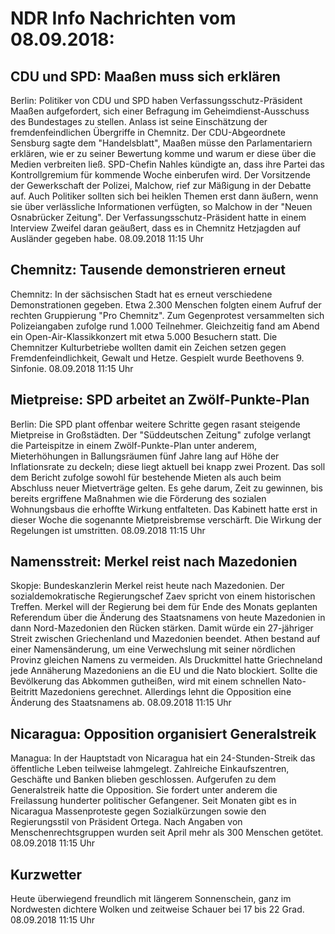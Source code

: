 # NDR Info Nachrichten vom 08.09.2018:


## CDU und SPD: Maaßen muss sich erklären
Berlin:	Politiker von CDU und SPD haben Verfassungsschutz-Präsident Maaßen aufgefordert, sich einer Befragung im Geheimdienst-Ausschuss des Bundestages zu stellen. Anlass ist seine Einschätzung der fremdenfeindlichen Übergriffe in Chemnitz. Der CDU-Abgeordnete Sensburg sagte dem "Handelsblatt", Maaßen müsse den Parlamentariern erklären, wie er zu seiner Bewertung komme und warum er diese über die Medien verbreiten ließ. SPD-Chefin Nahles kündigte an, dass ihre Partei das Kontrollgremium für kommende Woche einberufen wird. Der Vorsitzende der Gewerkschaft der Polizei, Malchow, rief zur Mäßigung in der Debatte auf. Auch Politiker sollten sich bei heiklen Themen erst dann äußern, wenn sie über verlässliche Informationen verfügten, so Malchow in der "Neuen Osnabrücker Zeitung". Der Verfassungsschutz-Präsident hatte in einem Interview Zweifel daran geäußert, dass es in Chemnitz Hetzjagden auf Ausländer gegeben habe. 08.09.2018 11:15 Uhr 

## Chemnitz: Tausende demonstrieren erneut
Chemnitz: In der sächsischen Stadt hat es erneut verschiedene Demonstrationen gegeben. Etwa 2.300 Menschen folgten einem Aufruf der rechten Gruppierung "Pro Chemnitz". Zum Gegenprotest versammelten sich Polizeiangaben zufolge rund 1.000 Teilnehmer. Gleichzeitig fand am Abend ein Open-Air-Klassikkonzert mit etwa 5.000 Besuchern statt. Die Chemnitzer Kulturbetriebe wollten damit ein Zeichen setzen gegen Fremdenfeindlichkeit, Gewalt und Hetze. Gespielt wurde Beethovens 9. Sinfonie. 08.09.2018 11:15 Uhr 

## Mietpreise: SPD arbeitet an Zwölf-Punkte-Plan
Berlin: Die SPD plant offenbar weitere Schritte gegen rasant steigende Mietpreise in Großstädten. Der "Süddeutschen Zeitung" zufolge verlangt die Parteispitze in einem Zwölf-Punkte-Plan unter anderem, Mieterhöhungen in Ballungsräumen fünf Jahre lang auf Höhe der Inflationsrate zu deckeln; diese liegt aktuell bei knapp zwei Prozent. Das soll dem Bericht zufolge sowohl für bestehende Mieten als auch beim Abschluss neuer Mietverträge gelten. Es gehe darum, Zeit zu gewinnen, bis bereits ergriffene Maßnahmen wie die Förderung des sozialen Wohnungsbaus die erhoffte Wirkung entfalteten. Das Kabinett hatte erst in dieser Woche die sogenannte Mietpreisbremse verschärft. Die Wirkung der Regelungen ist umstritten. 08.09.2018 11:15 Uhr 

## Namensstreit: Merkel reist nach Mazedonien
Skopje: Bundeskanzlerin Merkel reist heute nach Mazedonien. Der sozialdemokratische Regierungschef Zaev spricht von einem historischen Treffen. Merkel will der Regierung bei dem für Ende des Monats geplanten Referendum über die Änderung des Staatsnamens von heute Mazedonien in dann Nord-Mazedonien den Rücken stärken. Damit würde ein 27-jähriger Streit zwischen Griechenland und Mazedonien beendet. Athen bestand auf einer Namensänderung, um eine Verwechslung mit seiner nördlichen Provinz gleichen Namens zu vermeiden. Als Druckmittel hatte Griechneland jede Annäherung Mazedoniens an die EU und die Nato blockiert. Sollte die Bevölkerung das Abkommen gutheißen, wird mit einem schnellen Nato-Beitritt Mazedoniens gerechnet. Allerdings lehnt die Opposition eine Änderung des Staatsnamens ab. 08.09.2018 11:15 Uhr 

## Nicaragua: Opposition organisiert Generalstreik
Managua: In der Hauptstadt von Nicaragua hat ein 24-Stunden-Streik das öffentliche Leben teilweise lahmgelegt. Zahlreiche Einkaufszentren, Geschäfte und Banken blieben geschlossen. Aufgerufen zu dem Generalstreik hatte die Opposition. Sie fordert unter anderem die Freilassung hunderter politischer Gefangener. Seit Monaten gibt es in Nicaragua Massenproteste gegen Sozialkürzungen sowie den Regierungsstil von Präsident Ortega. Nach Angaben von Menschenrechtsgruppen wurden seit April mehr als 300 Menschen getötet. 08.09.2018 11:15 Uhr 

## Kurzwetter
Heute überwiegend freundlich mit längerem Sonnenschein, ganz im Nordwesten dichtere Wolken und zeitweise Schauer bei 17 bis 22 Grad. 08.09.2018 11:15 Uhr 
